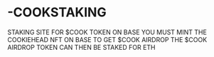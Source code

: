 # -COOKSTAKING
STAKING SITE FOR $COOK TOKEN ON BASE
YOU MUST MINT THE COOKIEHEAD NFT ON BASE TO GET $COOK AIRDROP
THE $COOK AIRDROP TOKEN CAN THEN BE STAKED FOR ETH

